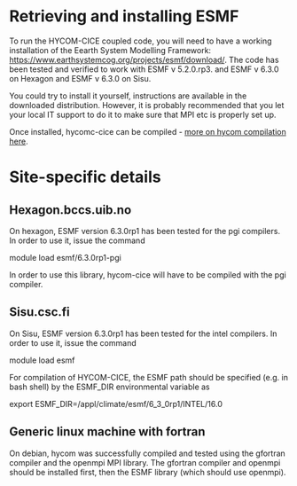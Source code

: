 # Retrieving and installing ESMF

To run the HYCOM-CICE coupled code, you will need to have a working installation
of the Eearth System Modelling Framework:
https://www.earthsystemcog.org/projects/esmf/download/. The code has been tested
and verified to work with ESMF v 5.2.0.rp3. and ESMF v 6.3.0 on Hexagon and ESMF v 6.3.0 on Sisu.

You could try to install it yourself, instructions are available in the downloaded distribution. 
However, it is probably recommended that you let your local IT support to do it
to make sure that MPI etc is properly set up.

Once installed, hycomc-cice can be compiled - [more on hycom compilation here](./HYCOM-CICE-compilation.md).

# Site-specific details

## Hexagon.bccs.uib.no

On hexagon, ESMF version 6.3.0rp1 has been tested for the pgi compilers. In
order to use it, issue the command

module load esmf/6.3.0rp1-pgi

In order to use this library, hycom-cice will have to be compiled with the pgi
compiler. 

## Sisu.csc.fi
On Sisu, ESMF version 6.3.0rp1 has been tested for the intel compilers. In order to use it, issue the command

module load esmf

For compilation of HYCOM-CICE, the ESMF path should be specified (e.g. in bash shell) by the ESMF_DIR environmental variable as

export ESMF_DIR=/appl/climate/esmf/6_3_0rp1/INTEL/16.0

## Generic linux machine with fortran

On debian, hycom was successfully compiled and tested  using the gfortran compiler and the
openmpi MPI library. The gfortran compiler and openmpi should be installed
first, then the ESMF library (which should use openmpi).

